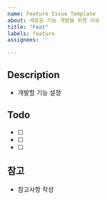 ```yaml
---
name: Feature Issue Template
about: 새로운 기능 개발을 위한 이슈
title: "Feat"
labels: feature
assignees: ''

---
```


## Description
- 개발할 기능 설졍

## Todo
- [ ] 
- [ ] 
- [ ] 

## 참고
- 참고사항 작성
